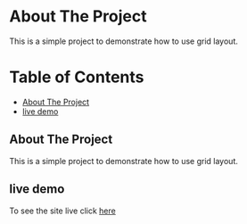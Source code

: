 <!-- about the project -->

# About The Project

This is a simple project to demonstrate how to use grid layout.

<!-- table of content -->

# Table of Contents

- [About The Project](#about-the-project)
- [live demo](#live-demo)

## About The Project

This is a simple project to demonstrate how to use grid layout.

## live demo
To see the site live click [here](https://onescode.cf)

